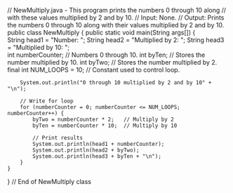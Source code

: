 // NewMultiply.java - This program prints the numbers 0 through 10 along
// with these values multiplied by 2 and by 10.
// Input:  None.
// Output: Prints the numbers 0 through 10 along with their values multiplied by 2 and by 10.
public class NewMultiply {
    public static void main(String args[]) {       
        String head1 = "Number: ";
        String head2 = "Multiplied by 2: ";
        String head3 = "Multiplied by 10:  ";               
        int numberCounter;  // Numbers 0 through 10.
        int byTen;  // Stores the number multiplied by 10.
        int byTwo;  // Stores the number multiplied by 2.
        final int NUM_LOOPS = 10;  // Constant used to control loop.
        
        System.out.println("0 through 10 multiplied by 2 and by 10" + "\n");
        
        // Write for loop
        for (numberCounter = 0; numberCounter <= NUM_LOOPS; numberCounter++) {
            byTwo = numberCounter * 2;   // Multiply by 2
            byTen = numberCounter * 10;  // Multiply by 10
            
            // Print results
            System.out.println(head1 + numberCounter);
            System.out.println(head2 + byTwo);
            System.out.println(head3 + byTen + "\n");
        }
    } 
} // End of NewMultiply class
